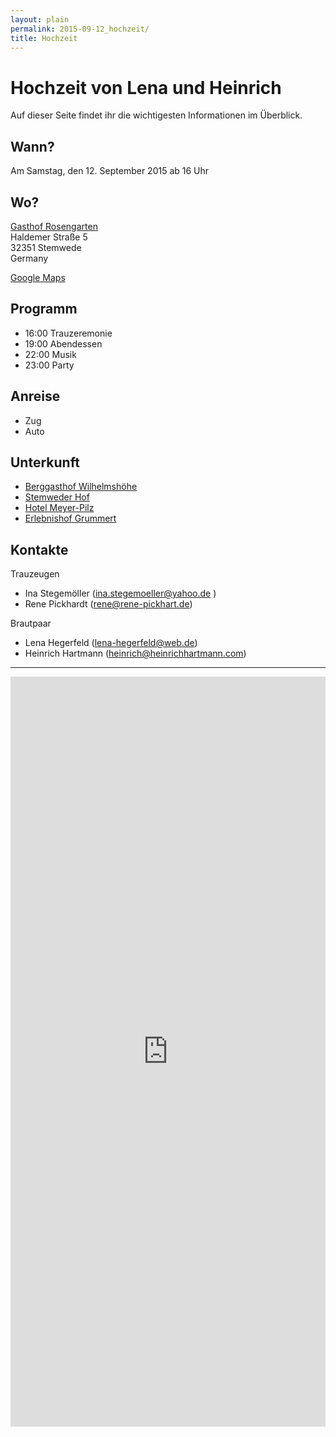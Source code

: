 ```yaml
---
layout: plain
permalink: 2015-09-12_hochzeit/
title: Hochzeit
---
```


# Hochzeit von Lena und Heinrich

Auf dieser Seite findet ihr die wichtigesten Informationen im Überblick.

## Wann?

Am Samstag, den 12. September 2015 ab 16 Uhr

## Wo?

[Gasthof Rosengarten](http://www.gasthof-rosengarten.de/)  
Haldemer Straße 5  
32351 Stemwede  
Germany  

[Google Maps](https://www.google.com/maps/place/Gasthof+Rosengarten/@52.43134,8.40117,17z)

## Programm

* 16:00 Trauzeremonie
* 19:00 Abendessen
* 22:00 Musik
* 23:00 Party

## Anreise

* Zug
* Auto

## Unterkunft

* <a href="http://www.berggasthof-wilhelmshoehe.de/?page_id=5">Berggasthof Wilhelmshöhe</a>
* <a href="http://www.stemwederhof.de/hotel/">Stemweder Hof</a>
* <a href="http://hotel-meyer-pilz.de/hotel/">Hotel Meyer-Pilz</a>
* <a href="http://www.erlebnishof-grummert.de/neu/fewo.htm">Erlebnishof Grummert</a>

## Kontakte

Trauzeugen

* Ina Stegemöller (<a href="mailto:ina.stegemoeller@yahoo.de">ina.stegemoeller@yahoo.de</a> )
* Rene Pickhardt (<a href="rene@rene-pickhart.de">rene@rene-pickhart.de</a>)

Brautpaar

* Lena Hegerfeld (<a href="lena-hegerfeld@web.de">lena-hegerfeld@web.de</a>)
* Heinrich Hartmann (<a href="heinrich@heinrichhartmann.com">heinrich@heinrichhartmann.com</a>)


<hr/>
<a name="rueckmeldung"/>

<iframe src="https://docs.google.com/forms/d/1ffeeRR0gBmOKdbu7f5UjIRfboBZcAObIMBufM7MuiBk/viewform?embedded=true"
   width="100%"
   height="1200"
   frameborder="0"
   marginheight="0"
   marginwidth="0"
   >
<a href="https://docs.google.com/forms/d/1ffeeRR0gBmOKdbu7f5UjIRfboBZcAObIMBufM7MuiBk/viewform?embedded=true">Rückmeldeformular</a>
</iframe>
